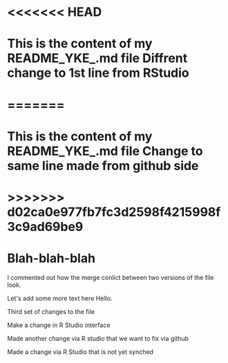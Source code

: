 # <<<<<<< HEAD
# This is the content of my README_YKE_.md file Diffrent change to 1st line from RStudio
# =======
# This is the content of my README_YKE_.md file Change to same line made from github side
# >>>>>>> d02ca0e977fb7fc3d2598f4215998f3c9ad69be9
# Blah-blah-blah

I commented out how the merge conlict between two versions of the file look. 

Let's add some more text here
Hello.

Third set of changes to the file

Make a change in R Studio interface

Made another change via R studio that we want to fix via github

Made a change via R Studio that is not yet synched
